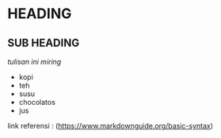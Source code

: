 HEADING
==
SUB HEADING
--
*tulisan ini miring*
- kopi
- teh
- susu
- chocolatos
- jus

link referensi : (https://www.markdownguide.org/basic-syntax)
